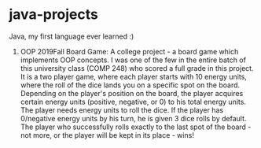 # java-projects
Java, my first language ever learned :)

1) OOP 2019Fall Board Game: A college project - a board game which implements OOP concepts. I was one of the few in the entire batch of this university class (COMP 248) who scored a full grade in this project. It is a two player game, where each player starts with 10 energy units, where the roll of the dice lands you on a specific spot on the board. Depending on the player's position on the board, the player acquires certain energy units (positive, negative, or 0) to his total energy units. The player needs energy units to roll the dice. If the player has 0/negative energy units by his turn, he is given 3 dice rolls by default. The player who successfully rolls exactly to the last spot of the board - not more, or the player will be kept in its place - wins!
